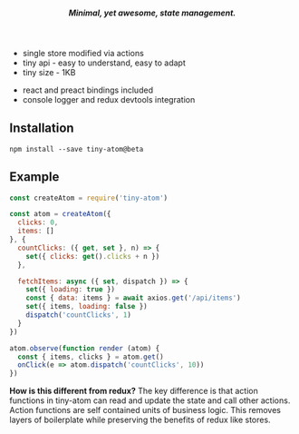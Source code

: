 <h5 align="center">Minimal, yet awesome, state management.</h5>
<br />

* single store modified via actions
* tiny api - easy to understand, easy to adapt
* tiny size - 1KB
+ react and preact bindings included
+ console logger and redux devtools integration

## Installation

    npm install --save tiny-atom@beta

## Example

```js
const createAtom = require('tiny-atom')

const atom = createAtom({
  clicks: 0,
  items: []
}, {
  countClicks: ({ get, set }, n) => {
    set({ clicks: get().clicks + n })
  },

  fetchItems: async ({ set, dispatch }) => {
    set({ loading: true })
    const { data: items } = await axios.get('/api/items')
    set({ items, loading: false })
    dispatch('countClicks', 1)
  }
})

atom.observe(function render (atom) {
  const { items, clicks } = atom.get()
  onClick(e => atom.dispatch('countClicks', 10))
})
```

**How is this different from redux?** The key difference is that action functions in tiny-atom can read and update the state and call other actions. Action functions are self contained units of business logic. This removes layers of boilerplate while preserving the benefits of redux like stores.

